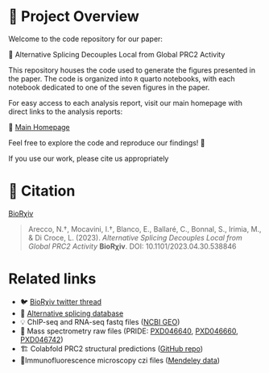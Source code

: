 # 🧬 Project Overview

Welcome to the code repository for our paper:

📄 Alternative Splicing Decouples Local from Global PRC2 Activity

This repository houses the code used to generate the figures presented in the paper. The code is organized into `R` quarto notebooks, with each notebook dedicated to one of the seven figures in the paper.

For easy access to each analysis report, visit our main homepage with direct links to the analysis reports:

🔗 [Main Homepage](https://htmlpreview.github.io/?https://github.com/Ni-Ar/SUZ12_AS/blob/main/_Code/index.html)

Feel free to explore the code and reproduce our findings! 🌟

If you use our work, please cite us appropriately 

# 📖 Citation

[BioRχiv](https://www.biorxiv.org/content/10.1101/2023.04.30.538846v1)

> Arecco, N.†, Mocavini, I.†, Blanco, E., Ballaré, C., Bonnal, S., Irimia, M., & Di Croce, L. (2023). 
> *Alternative Splicing Decouples Local from Global PRC2 Activity* **BioRχiv**.
> DOI: 10.1101/2023.04.30.538846

# Related links

- 🐦 [BioRχiv twitter thread](https://twitter.com/NccAcc/status/1653308468609073153)
- 🧠 [Alternative splicing database](https://vastdb.crg.eu/wiki/Main_Page) 
- 💡 ChIP-seq and RNA-seq fastq files ([NCBI GEO](https://www.ncbi.nlm.nih.gov/geo/query/acc.cgi?acc=GSE223666))
- 💪 Mass spectrometry raw files (PRIDE: [PXD046640](https://www.ebi.ac.uk/pride/archive/projects/PXD046640/), [PXD046660](https://www.ebi.ac.uk/pride/archive/projects/PXD046660/), [PXD046742]( https://www.ebi.ac.uk/pride/archive/projects/PXD046742/))
- 🏗 Colabfold PRC2 structural predictions ([GitHub repo](https://github.com/Ni-Ar/colabfold_crg))
- 🔬Immunofluorescence microscopy czi files ([Mendeley data](https://data.mendeley.com/datasets/sb72467mrf/1))

